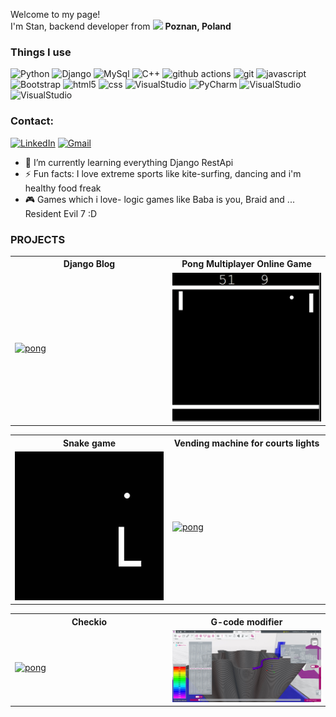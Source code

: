 <p>Welcome to my page! </br> I'm Stan, backend developer from <img src="https://cdn-icons-png.flaticon.com/512/4628/4628690.png" width="13"/> <b>Poznan, Poland</b>

<h3>Things I use</h3> 

<p>

  <img alt="Python" src="https://img.shields.io/badge/Python-3776AB?style=for-the-badge&logo=python&logoColor=white" />
  <img alt="Django" src="https://img.shields.io/badge/Django-092E20?style=for-the-badge&logo=django&logoColor=white" />
  <img alt="MySql" src="https://img.shields.io/badge/MySQL-00000F?style=for-the-badge&logo=mysql&logoColor=white" />
  <img alt="C++" src="https://img.shields.io/badge/C%2B%2B-00599C?style=for-the-badge&logo=c%2B%2B&logoColor=white" />
  <img alt="github actions" src="https://img.shields.io/badge/GitHub-100000?style=for-the-badge&logo=github&logoColor=white" /> 
  <img alt="git" src="https://img.shields.io/badge/GIT-E44C30?style=for-the-badge&logo=git&logoColor=white" />  
  <img alt="javascript" src="https://img.shields.io/badge/JavaScript-F7DF1E?style=for-the-badge&logo=javascript&logoColor=black" />
  <img alt="Bootstrap" src="https://img.shields.io/badge/Bootstrap-563D7C?style=for-the-badge&logo=bootstrap&logoColor=white" />
  <img alt="html5" src="https://img.shields.io/badge/HTML5-E34F26?style=for-the-badge&logo=html5&logoColor=white" />  
  <img alt="css" src="https://img.shields.io/badge/CSS3-1572B6?style=for-the-badge&logo=css3&logoColor=white" />
  <img alt="VisualStudio" src="https://img.shields.io/badge/Visual_Studio_Code-0078D4?style=for-the-badge&logo=visual%20studio%20code&logoColor=white" />
  <img alt="PyCharm" src="https://img.shields.io/badge/PyCharm-000000.svg?&style=for-the-badge&logo=PyCharm&logoColor=white" />
  <img alt="VisualStudio" src="https://img.shields.io/badge/Visual_Studio_Code-0078D4?style=for-the-badge&logo=visual%20studio%20code&logoColor=white" />
  <img alt="VisualStudio" src="https://img.shields.io/badge/Linux-FCC624?style=for-the-badge&logo=linux&logoColor=black" />
  
  
</p>

<h3>Contact:</h3>

[![LinkedIn](https://img.shields.io/badge/LinkedIn-0077B5?style=for-the-badge&logo=linkedin&logoColor=white)](www.linkedin.com/in/StanDev)
[![Gmail](https://img.shields.io/badge/Gmail-D14836?style=for-the-badge&logo=gmail&logoColor=white)](mailto:strogala@gmail.com)



- 🌱 I’m currently learning everything Django RestApi
- ⚡ Fun facts: I love extreme sports like kite-surfing, dancing and i'm healthy food freak
- 🎮 Games which i love- logic games like Baba is you, Braid and ... Resident Evil 7 :D

<h3>PROJECTS</h3>
<table>
 <tr>
    <th>Django Blog</th>
    <th>Pong Multiplayer Online Game</th>
 </tr>
 <tr>
  <td width="50%">
   <a href="https://github.com/Stanotech/Django_blog"><img alt="pong" src="assets/blog.gif"> </img></a>   
  </td>
  <td width="50%">
  <a href="https://github.com/Stanotech/Pong-multiplayer-online"><img alt="pong" src="assets/pong.gif"> </img></a>   
  </td>
 </tr>
</table>

<div align="center";> 
  
<table style="margin:0 auto;">
 <tr>
    <th>Snake game</th>
    <th>Vending machine for courts lights</th>
 </tr>
 <tr style: width="100%">
  <td width="50%">
   <a href="https://github.com/Stanotech/Snake"><img alt="pong" src="assets/snake.gif" width="100%"> </img></a>   
  </td>
  <td width="50%">     
   <a href=https://github.com/Stanotech/VENDING-MACHINE-from-scratch><img alt="pong" src="assets/vending machine.gif" width="100%"> </img></a>
  </td>
 </tr>
</table>
</div>

<table>
 <tr>
    <th>Checkio</th>
    <th>G-code modifier</th>
 </tr>
 <tr>
  <td width="50%">
   <a href="https://github.com/Stanotech/perfection_training_checkio"><img alt="pong" src="assets/checkio.gif"> </img></a> 
  </td>
  <td width="50%">
   <a href="https://github.com/Stanotech/seam_eraser_gcode"><img alt="pong" src="assets/gcode.jpg"> </img></a> 
  </td>
 </tr>
</table>



